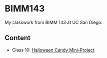 # BIMM143

My classwork from BIMM 143 at UC San Diego.

## Content
- Class 10: [Halloween Candy Mini-Project](https://github.com/kmrojas11/bimm143_github/blob/main/HalloweenCandyMini-Project/HalloweenMini-Project/HalloweenMini-Project.qmd)
